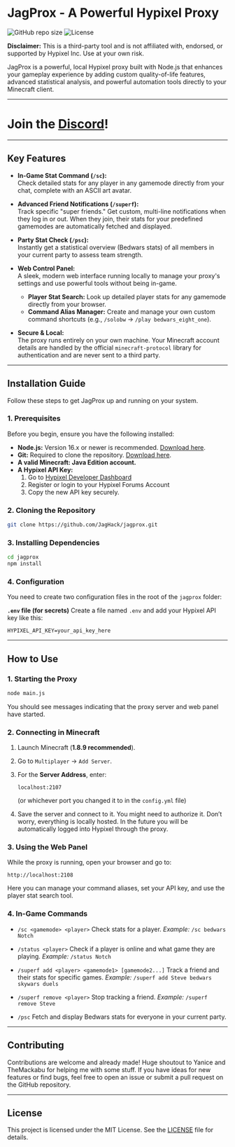 # JagProx - A Powerful Hypixel Proxy

![GitHub repo size](https://img.shields.io/github/repo-size/JagHack/jagprox?style=for-the-badge&color=B33BFF) ![License](https://img.shields.io/github/license/JagHack/jagprox?style=for-the-badge&color=B33BFF)

**Disclaimer:** This is a third-party tool and is not affiliated with, endorsed, or supported by Hypixel Inc. Use at your own risk.

JagProx is a powerful, local Hypixel proxy built with Node.js that enhances your gameplay experience by adding custom quality-of-life features, advanced statistical analysis, and powerful automation tools directly to your Minecraft client.

---

# Join the [Discord](https://discord.gg/ZQ46u4NhVt)!

---

## Key Features

- **In-Game Stat Command (`/sc`):**  
  Check detailed stats for any player in any gamemode directly from your chat, complete with an ASCII art avatar.

- **Advanced Friend Notifications (`/superf`):**  
  Track specific "super friends." Get custom, multi-line notifications when they log in or out. When they join, their stats for your predefined gamemodes are automatically fetched and displayed.

- **Party Stat Check (`/psc`):**  
  Instantly get a statistical overview (Bedwars stats) of all members in your current party to assess team strength.

- **Web Control Panel:**  
  A sleek, modern web interface running locally to manage your proxy's settings and use powerful tools without being in-game.
  - **Player Stat Search:** Look up detailed player stats for any gamemode directly from your browser.
  - **Command Alias Manager:** Create and manage your own custom command shortcuts (e.g., `/solobw` → `/play bedwars_eight_one`).

- **Secure & Local:**  
  The proxy runs entirely on your own machine. Your Minecraft account details are handled by the official `minecraft-protocol` library for authentication and are never sent to a third party.

---

## Installation Guide

Follow these steps to get JagProx up and running on your system.

### 1. Prerequisites

Before you begin, ensure you have the following installed:

- **Node.js:** Version 16.x or newer is recommended. [Download here](https://nodejs.org/).
- **Git:** Required to clone the repository. [Download here](https://git-scm.com/).
- **A valid Minecraft: Java Edition account.**
- **A Hypixel API Key:**
  1. Go to [Hypixel Developer Dashboard](https://developer.hypixel.net/)
  2. Register or login to your Hypixel Forums Account
  3. Copy the new API key securely.

### 2. Cloning the Repository

```bash
git clone https://github.com/JagHack/jagprox.git
````

### 3. Installing Dependencies

```bash
cd jagprox
npm install
```

### 4. Configuration

You need to create two configuration files in the root of the `jagprox` folder:

**`.env` file (for secrets)**
Create a file named `.env` and add your Hypixel API key like this:

```env
HYPIXEL_API_KEY=your_api_key_here
```

---

## How to Use

### 1. Starting the Proxy

```bash
node main.js
```

You should see messages indicating that the proxy server and web panel have started.

### 2. Connecting in Minecraft

1. Launch Minecraft (**1.8.9 recommended**).

2. Go to `Multiplayer` → `Add Server`.

3. For the **Server Address**, enter:

   ```
   localhost:2107
   ```

   (or whichever port you changed it to in the `config.yml` file)

4. Save the server and connect to it.
   You might need to authorize it. Don’t worry, everything is locally hosted.
   In the future you will be automatically logged into Hypixel through the proxy.

### 3. Using the Web Panel

While the proxy is running, open your browser and go to:

```
http://localhost:2108
```

Here you can manage your command aliases, set your API key, and use the player stat search tool.

### 4. In-Game Commands

* `/sc <gamemode> <player>`
  Check stats for a player.
  *Example:* `/sc bedwars Notch`

* `/status <player>`
  Check if a player is online and what game they are playing.
  *Example:* `/status Notch`

* `/superf add <player> <gamemode1> [gamemode2...]`
  Track a friend and their stats for specific games.
  *Example:* `/superf add Steve bedwars skywars duels`

* `/superf remove <player>`
  Stop tracking a friend.
  *Example:* `/superf remove Steve`

* `/psc`
  Fetch and display Bedwars stats for everyone in your current party.

---

## Contributing

Contributions are welcome and already made! Huge shoutout to Yanice and TheMackabu for helping me with some stuff. If you have ideas for new features or find bugs, feel free to open an issue or submit a pull request on the GitHub repository.

---

## License

This project is licensed under the MIT License. See the [LICENSE](LICENSE) file for details.
